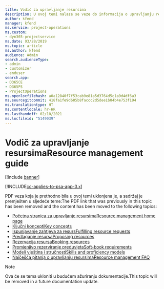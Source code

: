 ```yaml
---
title: Vodič za upravljanje resursima
description: U ovoj temi nalaze se veze do informacija o upravljanju resursima u aplikaciji Project Service Automation.
author: kfend
manager: kfend
ms.service: project-operations
ms.custom:
- dyn365-projectservice
ms.date: 03/28/2019
ms.topic: article
ms.author: kfend
audience: Admin
search.audienceType:
- admin
- customizer
- enduser
search.app:
- D365CE
- D365PS
- ProjectOperations
ms.openlocfilehash: a0a12840f7f53cab0e81a5d3764d5c1a9d4df6a3
ms.sourcegitcommit: 418fa1fe9d605b8faccc2d5dee1b04b4e753f194
ms.translationtype: HT
ms.contentlocale: hr-HR
ms.lasthandoff: 02/10/2021
ms.locfileid: "5149039"
---
```

# <a name="resource-management-guide"></a><span data-ttu-id="f0cad-103">Vodič za upravljanje resursima</span><span class="sxs-lookup"><span data-stu-id="f0cad-103">Resource management guide</span></span>

[!include [banner](../../includes/psa-now-project-operations.md)]

[!INCLUDE[cc-applies-to-psa-app-3.x](../../includes/cc-applies-to-psa-app-3x.md)]

<span data-ttu-id="f0cad-104">PDF veza koja je prethodno bila u ovoj temi uklonjena je, a sadržaj je premješten u sljedeće teme:</span><span class="sxs-lookup"><span data-stu-id="f0cad-104">The PDF link that was previously in this topic has been removed and the content has been moved to the following topics:</span></span>

- [<span data-ttu-id="f0cad-105">Početna stranica za upravljanje resursima</span><span class="sxs-lookup"><span data-stu-id="f0cad-105">Resource management home page</span></span>](../resource-management-home-page.md)
- [<span data-ttu-id="f0cad-106">Ključni koncepti</span><span class="sxs-lookup"><span data-stu-id="f0cad-106">Key concepts</span></span>](../reports-key-concepts.md)
- [<span data-ttu-id="f0cad-107">Ispunjavanje zahtjeva za resurs</span><span class="sxs-lookup"><span data-stu-id="f0cad-107">Fulfilling resource requests</span></span>](../resource-management-fulfill-requests.md)
- [<span data-ttu-id="f0cad-108">Predlaganje resursa</span><span class="sxs-lookup"><span data-stu-id="f0cad-108">Proposing resources</span></span>](../resource-management-propose-resources.md)
- [<span data-ttu-id="f0cad-109">Rezervacija resursa</span><span class="sxs-lookup"><span data-stu-id="f0cad-109">Booking resources</span></span>](../resource-management-book-resources-scheduleboard.md)
- [<span data-ttu-id="f0cad-110">Promjenjivo rezerviranje preduvjeta</span><span class="sxs-lookup"><span data-stu-id="f0cad-110">Soft-book requirements</span></span>](../resource-management-softbook-requirements.md)
- [<span data-ttu-id="f0cad-111">Modeli vještina i stručnosti</span><span class="sxs-lookup"><span data-stu-id="f0cad-111">Skills and proficiency models</span></span>](../resource-management-skills-proficiency.md)
- [<span data-ttu-id="f0cad-112">Najčešća pitanja o upravljanju resursima</span><span class="sxs-lookup"><span data-stu-id="f0cad-112">Resource management FAQ</span></span>](../resource-management-faq.md)

> [!NOTE]
> <span data-ttu-id="f0cad-113">Ova će se tema ukloniti u budućem ažuriranju dokumentacije.</span><span class="sxs-lookup"><span data-stu-id="f0cad-113">This topic will be removed in a future documentation update.</span></span> 
